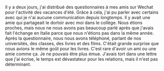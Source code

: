 Il y a deux jours, j'ai distribué des questionnaires à mes amis sur Wechat pour l'activité des vacances d'été. Grâce à cela, j'ai pu parler avec certains avec qui je n'ai aucune communication depuis longtemps. Il y avait une amie qui partageait le dortoir avec moi dans le collège. Nous étions proches, mais nous ne nous avons pas beaucoup parlé après que j'avais fait l'échange en Italie parce que nous n'étions pas dans la même année. Après la questionnaire, nous nous avons téléphoné, parlant de nos universités, des classes, des livres et des films. C'était grande surprise que nous avions le même goût pour les livres. C'est rare d'avoir un ami ou une amie comme ça. Je ne pouvais être plus émue. J'avais tort dans une lettre que j'ai écrise, le temps est dévastateur pour les relations, mais il n'est pas déterminant.